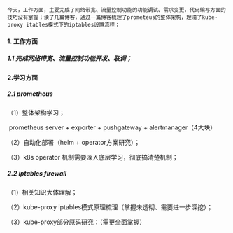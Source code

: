 	今天，工作方面，主要完成了网络带宽、流量控制功能的功能调试、需求变更，代码编写方面的技巧没有掌握；读了几篇博客，通过一篇博客梳理了prometeus的整体架构，理清了kube-proxy itables模式下的iptables设置流程；

#### 1. 工作方面

##### 1.1 完成网络带宽、流量控制功能开发、联调；

#### 2.学习方面

##### 2.1 prometheus

（1）整体架构学习；

​	prometheus server  +  exporter + pushgateway + alertmanager（4大块）

（2）自动化部署（helm + operator方案研究）；

（3）k8s operator 机制需要深入底层学习，彻底搞清楚机制；

##### 2.2 iptables firewall

（1）相关知识大体理解；

（2）kube-proxy iptables模式原理梳理（掌握未透彻、需要进一步深挖）；

（3）kube-proxy部分原码研究；（需更全面掌握）